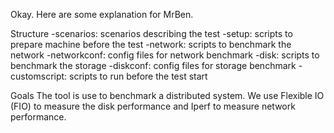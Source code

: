 Okay. Here are some explanation for MrBen. </b>

Structure </b>
-scenarios: scenarios describing the test </b>
-setup: scripts to prepare machine before the test </b>
-network: scripts to benchmark the network </b>
-networkconf: config files for network benchmark </b>
-disk: scripts to benchmark the storage </b>
-diskconf: config files for storage benchmark </b>
-customscript: scripts to run before the test start </b>

Goals </b>
The tool is use to benchmark a distributed system. We use Flexible IO (FIO) to measure the disk performance and Iperf to measure network performance. </b>